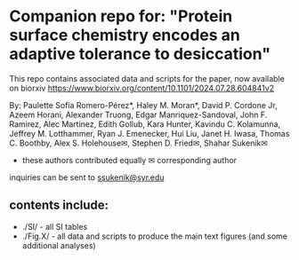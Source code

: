 # Companion repo for: "Protein surface chemistry encodes an adaptive tolerance to desiccation"

This repo contains associated data and scripts for the paper, now available on biorxiv https://www.biorxiv.org/content/10.1101/2024.07.28.604841v2

By: Paulette Sofía Romero-Pérez*, Haley M. Moran*, David P. Cordone Jr, Azeem Horani, Alexander Truong, Edgar Manriquez-Sandoval, John F. Ramirez, Alec Martinez, Edith Gollub, Kara Hunter, Kavindu C. Kolamunna, Jeffrey M. Lotthammer, Ryan J. Emenecker, Hui Liu, Janet H. Iwasa, Thomas C. Boothby, Alex S. Holehouse✉, Stephen D. Fried✉, Shahar Sukenik✉

* these authors contributed equally
✉ corresponding author

inquiries can be sent to ssukenik@syr.edu

## contents include:

* ./SI/ - all SI tables
* ./Fig.X/ - all data and scripts to produce the main text figures (and some additional analyses)